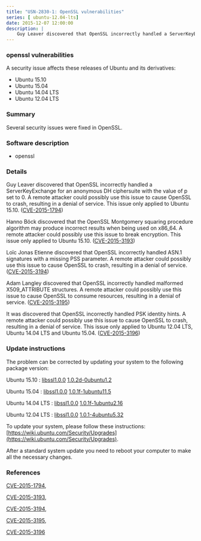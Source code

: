 ```yaml
---
title: "USN-2830-1: OpenSSL vulnerabilities"
series: [ ubuntu-12.04-lts]
date: 2015-12-07 12:00:00
description: |
    Guy Leaver discovered that OpenSSL incorrectly handled a ServerKeyExchange for an anonymous DH ciphersuite with the value of p set to 0. A remote attacker could possibly use this issue to cause OpenSSL to crash, resulting in a denial of service. This issue only applied to Ubuntu 15.10. ([CVE-2015-1794](http://people.ubuntu.com/~ubuntu-security/cve/CVE-2015-1794))
--- 
```

 
### openssl vulnerabilities

A security issue affects these releases of Ubuntu and its derivatives:

* Ubuntu 15.10
* Ubuntu 15.04
* Ubuntu 14.04 LTS
* Ubuntu 12.04 LTS

### Summary

Several security issues were fixed in OpenSSL. 

### Software description

* openssl 

### Details

Guy Leaver discovered that OpenSSL incorrectly handled a ServerKeyExchange for an anonymous DH ciphersuite with the value of p set to 0. A remote attacker could possibly use this issue to cause OpenSSL to crash, resulting in a denial of service. This issue only applied to Ubuntu 15.10. ([CVE-2015-1794](http://people.ubuntu.com/~ubuntu-security/cve/CVE-2015-1794))

Hanno Böck discovered that the OpenSSL Montgomery squaring procedure algorithm may produce incorrect results when being used on x86_64. A remote attacker could possibly use this issue to break encryption. This issue only applied to Ubuntu 15.10. ([CVE-2015-3193](http://people.ubuntu.com/~ubuntu-security/cve/CVE-2015-3193))

Loïc Jonas Etienne discovered that OpenSSL incorrectly handled ASN.1 signatures with a missing PSS parameter. A remote attacker could possibly use this issue to cause OpenSSL to crash, resulting in a denial of service. ([CVE-2015-3194](http://people.ubuntu.com/~ubuntu-security/cve/CVE-2015-3194))

Adam Langley discovered that OpenSSL incorrectly handled malformed X509_ATTRIBUTE structures. A remote attacker could possibly use this issue to cause OpenSSL to consume resources, resulting in a denial of service. ([CVE-2015-3195](http://people.ubuntu.com/~ubuntu-security/cve/CVE-2015-3195))

It was discovered that OpenSSL incorrectly handled PSK identity hints. A remote attacker could possibly use this issue to cause OpenSSL to crash, resulting in a denial of service. This issue only applied to Ubuntu 12.04 LTS, Ubuntu 14.04 LTS and Ubuntu 15.04. ([CVE-2015-3196](http://people.ubuntu.com/~ubuntu-security/cve/CVE-2015-3196)) 

### Update instructions

The problem can be corrected by updating your system to the following package version:

Ubuntu 15.10
 : [libssl1.0.0](https://launchpad.net/ubuntu/+source/openssl) <span> [1.0.2d-0ubuntu1.2](https://launchpad.net/ubuntu/+source/openssl/1.0.2d-0ubuntu1.2) </span> 

Ubuntu 15.04
 : [libssl1.0.0](https://launchpad.net/ubuntu/+source/openssl) <span> [1.0.1f-1ubuntu11.5](https://launchpad.net/ubuntu/+source/openssl/1.0.1f-1ubuntu11.5) </span> 

Ubuntu 14.04 LTS
 : [libssl1.0.0](https://launchpad.net/ubuntu/+source/openssl) <span> [1.0.1f-1ubuntu2.16](https://launchpad.net/ubuntu/+source/openssl/1.0.1f-1ubuntu2.16) </span> 

Ubuntu 12.04 LTS
 : [libssl1.0.0](https://launchpad.net/ubuntu/+source/openssl) <span> [1.0.1-4ubuntu5.32](https://launchpad.net/ubuntu/+source/openssl/1.0.1-4ubuntu5.32) </span> 

To update your system, please follow these instructions: [https://wiki.ubuntu.com/Security/Upgrades](https://wiki.ubuntu.com/Security/Upgrades).

After a standard system update you need to reboot your computer to make all the necessary changes. 

### References

 [CVE-2015-1794](http://people.ubuntu.com/~ubuntu-security/cve/CVE-2015-1794), 

 [CVE-2015-3193](http://people.ubuntu.com/~ubuntu-security/cve/CVE-2015-3193), 

 [CVE-2015-3194](http://people.ubuntu.com/~ubuntu-security/cve/CVE-2015-3194), 

 [CVE-2015-3195](http://people.ubuntu.com/~ubuntu-security/cve/CVE-2015-3195), 

 [CVE-2015-3196](http://people.ubuntu.com/~ubuntu-security/cve/CVE-2015-3196)
 
